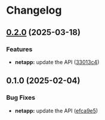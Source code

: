 # Changelog

## [0.2.0](https://github.com/googleapis/google-api-nodejs-client/compare/netapp-v0.1.0...netapp-v0.2.0) (2025-03-18)


### Features

* **netapp:** update the API ([33013c4](https://github.com/googleapis/google-api-nodejs-client/commit/33013c48e0d7afa430a40eca1dfa4fc4bdbd2343))

## 0.1.0 (2025-02-04)


### Bug Fixes

* **netapp:** update the API ([efca9e5](https://github.com/googleapis/google-api-nodejs-client/commit/efca9e5a144376f8abca22a655e51bc50f352bcb))

